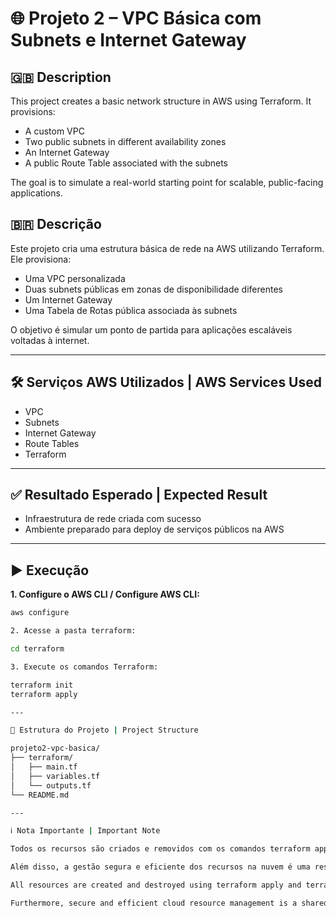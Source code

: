 # 🌐 Projeto 2 – VPC Básica com Subnets e Internet Gateway

## 🇬🇧 Description  
This project creates a basic network structure in AWS using Terraform. It provisions:  
- A custom VPC  
- Two public subnets in different availability zones  
- An Internet Gateway  
- A public Route Table associated with the subnets  

The goal is to simulate a real-world starting point for scalable, public-facing applications.

## 🇧🇷 Descrição  
Este projeto cria uma estrutura básica de rede na AWS utilizando Terraform. Ele provisiona:  
- Uma VPC personalizada  
- Duas subnets públicas em zonas de disponibilidade diferentes  
- Um Internet Gateway  
- Uma Tabela de Rotas pública associada às subnets  

O objetivo é simular um ponto de partida para aplicações escaláveis voltadas à internet.

---

## 🛠️ Serviços AWS Utilizados | AWS Services Used  
- VPC  
- Subnets  
- Internet Gateway  
- Route Tables  
- Terraform

---

## ✅ Resultado Esperado | Expected Result  
- Infraestrutura de rede criada com sucesso  
- Ambiente preparado para deploy de serviços públicos na AWS

---

## ▶️ Execução

**1. Configure o AWS CLI / Configure AWS CLI:**  
```bash
aws configure

2. Acesse a pasta terraform:

cd terraform

3. Execute os comandos Terraform:

terraform init  
terraform apply

---

📁 Estrutura do Projeto | Project Structure

projeto2-vpc-basica/
├── terraform/
│   ├── main.tf
│   ├── variables.tf
│   └── outputs.tf
└── README.md

---

ℹ️ Nota Importante | Important Note

Todos os recursos são criados e removidos com os comandos terraform apply e terraform destroy, garantindo controle de custos e respeito aos limites do Free Tier da AWS.

Além disso, a gestão segura e eficiente dos recursos na nuvem é uma responsabilidade compartilhada com a AWS, cabendo ao usuário configurar, monitorar e manter suas aplicações com boas práticas.

All resources are created and destroyed using terraform apply and terraform destroy, ensuring cost control and adherence to AWS Free Tier limits.

Furthermore, secure and efficient cloud resource management is a shared responsibility with AWS, users are responsible for configuring, monitoring, and maintaining their workloads using best practices.
